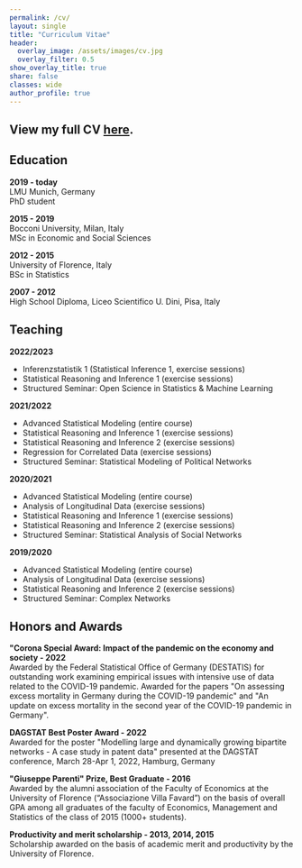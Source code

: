 ```yaml
---
permalink: /cv/
layout: single
title: "Curriculum Vitae"
header:
  overlay_image: /assets/images/cv.jpg
  overlay_filter: 0.5
show_overlay_title: true
share: false
classes: wide
author_profile: true  
---
```


View my full CV <a href="/assets/pdf/cv_giacomo_de_nicola.pdf" target="_blank">here</a>.
---------------


Education
---------------

__2019 - today__<br/>
LMU Munich, Germany<br/>
PhD student

__2015 - 2019__<br/>
Bocconi University, Milan, Italy<br/>
MSc in Economic and Social Sciences

__2012 - 2015__<br/>
University of Florence, Italy<br/>
BSc in Statistics

__2007 - 2012__<br/>
High School Diploma, Liceo Scientifico U. Dini, Pisa, Italy


Teaching
---------------
__2022/2023__
<ul>
<li>Inferenzstatistik 1 (Statistical Inference 1, exercise sessions)</li>
<li>Statistical Reasoning and Inference 1 (exercise sessions)</li>
<li>Structured Seminar: Open Science in Statistics & Machine Learning</li>
</ul>

__2021/2022__
<ul>
<li>Advanced Statistical Modeling (entire course)</li>
<li>Statistical Reasoning and Inference 1 (exercise sessions)</li>
<li>Statistical Reasoning and Inference 2 (exercise sessions)</li>
<li>Regression for Correlated Data (exercise sessions)</li>
<li>Structured Seminar: Statistical Modeling of Political Networks</li>
</ul>

__2020/2021__
<ul>
<li>Advanced Statistical Modeling (entire course)</li>
<li>Analysis of Longitudinal Data (exercise sessions)</li>
<li>Statistical Reasoning and Inference 1 (exercise sessions)</li>
<li>Statistical Reasoning and Inference 2 (exercise sessions)</li>
<li>Structured Seminar: Statistical Analysis of Social Networks</li>
</ul>

__2019/2020__
<ul>
<li>Advanced Statistical Modeling (entire course)</li>
<li>Analysis of Longitudinal Data (exercise sessions)</li>
<li>Statistical Reasoning and Inference 2 (exercise sessions)</li>
<li>Structured Seminar: Complex Networks</li>
</ul>

Honors and Awards
---------------

__"Corona Special Award: Impact of the pandemic on the economy and society - 2022__<br/>
Awarded by the Federal Statistical Office of Germany (DESTATIS) for outstanding work examining empirical issues with intensive use of data related to the COVID-19 pandemic. Awarded for the papers "On assessing excess mortality in Germany during the COVID-19 pandemic" and "An update on excess mortality in the second year of the COVID-19 pandemic in Germany". <br/>

__DAGSTAT Best Poster Award - 2022__<br/>
Awarded for the poster "Modelling large and dynamically growing bipartite networks - A case study in patent data" presented at the DAGSTAT conference, March 28-Apr 1, 2022, Hamburg, Germany
<br/>

__"Giuseppe Parenti" Prize, Best Graduate - 2016__<br/>
Awarded by the alumni association of the Faculty of Economics at the University of Florence (“Associazione Villa Favard”) on the basis of overall GPA among all graduates of the faculty of Economics, Management and Statistics of the class of 2015 (1000+ students).<br/>

__Productivity and merit scholarship - 2013, 2014, 2015__<br/>
Scholarship awarded on the basis of academic merit and productivity by the University of Florence.









